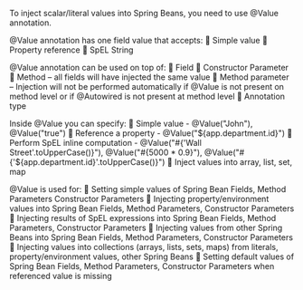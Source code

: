 To inject scalar/literal values into Spring Beans, you need to use @Value annotation.

@Value annotation has one field value that accepts:
 Simple value
 Property reference
 SpEL String

@Value annotation can be used on top of:
 Field
 Constructor Parameter
 Method – all fields will have injected the same value
 Method parameter – Injection will not be performed automatically if @Value is not present
on method level or if @Autowired is not present at method level
 Annotation type

Inside @Value you can specify:
 Simple value - @Value("John"), @Value("true")
 Reference a property - @Value("${app.department.id}")
 Perform SpEL inline computation - @Value("#{'Wall Street'.toUpperCase()}"),
@Value("#{5000 * 0.9}"),
@Value("#{'${app.department.id}'.toUpperCase()}")
 Inject values into array, list, set, map

@Value is used for:
 Setting simple values of Spring Bean Fields, Method Parameters Constructor Parameters
 Injecting property/environment values into Spring Bean Fields, Method Parameters, Constructor Parameters
 Injecting results of SpEL expressions into Spring Bean Fields, Method Parameters, Constructor Parameters
 Injecting values from other Spring Beans into Spring Bean Fields, Method Parameters, Constructor Parameters
 Injecting values into collections (arrays, lists, sets, maps) from literals, property/environment values, other Spring Beans
 Setting default values of Spring Bean Fields, Method Parameters, Constructor Parameters when referenced value is missing


